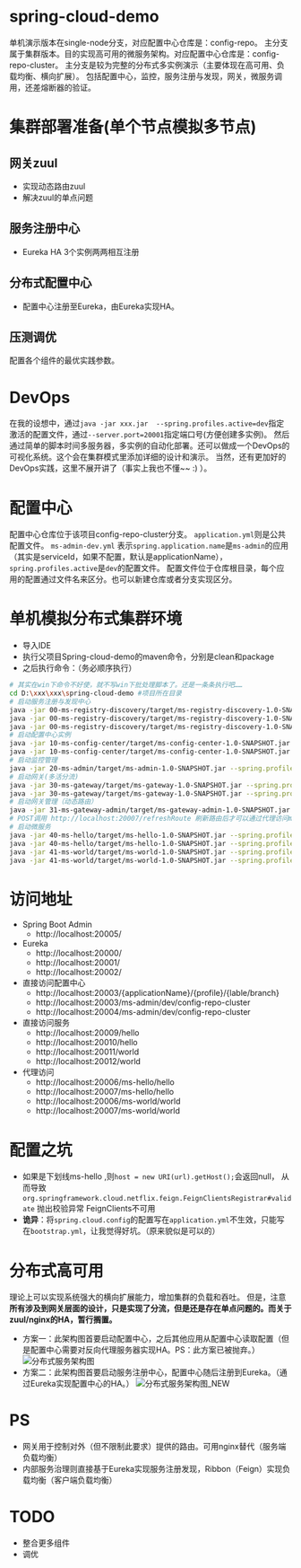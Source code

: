 # spring-cloud-demo
单机演示版本在single-node分支，对应配置中心仓库是：config-repo。
主分支属于集群版本。目的实现高可用的微服务架构。对应配置中心仓库是：config-repo-cluster。
主分支是较为完整的分布式多实例演示（主要体现在高可用、负载均衡、横向扩展）。
包括配置中心，监控，服务注册与发现，网关，微服务调用，还差熔断器的验证。

# 集群部署准备(单个节点模拟多节点)
## 网关zuul
- 实现动态路由zuul
- 解决zuul的单点问题
## 服务注册中心
- Eureka HA 3个实例两两相互注册
## 分布式配置中心
- 配置中心注册至Eureka，由Eureka实现HA。
## 压测调优
配置各个组件的最优实践参数。


# DevOps
在我的设想中，通过`java -jar xxx.jar  --spring.profiles.active=dev`指定激活的配置文件，通过`--server.port=20001`指定端口号(方便创建多实例)。
然后通过简单的脚本时间多服务器，多实例的自动化部署。还可以做成一个DevOps的可视化系统。这个会在集群模式里添加详细的设计和演示。
当然，还有更加好的DevOps实践，这里不展开讲了（事实上我也不懂~~ :) ）。

# 配置中心
配置中心仓库位于该项目config-repo-cluster分支。
`application.yml`则是公共配置文件。
`ms-admin-dev.yml` 表示`spring.application.name`是`ms-admin`的应用（其实是serviceId，如果不配置，默认是applicationName），`spring.profiles.active`是`dev`的配置文件。
配置文件位于仓库根目录，每个应用的配置通过文件名来区分。也可以新建仓库或者分支实现区分。


# 单机模拟分布式集群环境
- 导入IDE
- 执行父项目Spring-cloud-demo的maven命令，分别是clean和package
- 之后执行命令：（务必顺序执行）
```bash
# 其实在win下命令不好使，就不写win下批处理脚本了。还是一条条执行吧……
cd D:\xxx\xxx\spring-cloud-demo #项目所在目录
# 启动服务注册与发现中心
java -jar 00-ms-registry-discovery/target/ms-registry-discovery-1.0-SNAPSHOT.jar --spring.profiles.active=devMaster --server.port=20000
java -jar 00-ms-registry-discovery/target/ms-registry-discovery-1.0-SNAPSHOT.jar --spring.profiles.active=devBackup1 --server.port=20001
java -jar 00-ms-registry-discovery/target/ms-registry-discovery-1.0-SNAPSHOT.jar --spring.profiles.active=devBackup2 --server.port=20002
# 启动配置中心实例
java -jar 10-ms-config-center/target/ms-config-center-1.0-SNAPSHOT.jar --spring.profiles.active=dev --server.port=20003
java -jar 10-ms-config-center/target/ms-config-center-1.0-SNAPSHOT.jar --spring.profiles.active=dev --server.port=20004
# 启动监控管理
java -jar 20-ms-admin/target/ms-admin-1.0-SNAPSHOT.jar --spring.profiles.active=dev --server.port=20005
# 启动网关(多活分流)
java -jar 30-ms-gateway/target/ms-gateway-1.0-SNAPSHOT.jar --spring.profiles.active=dev --server.port=20006
java -jar 30-ms-gateway/target/ms-gateway-1.0-SNAPSHOT.jar --spring.profiles.active=dev --server.port=20007
# 启动网关管理（动态路由）
java -jar 31-ms-gateway-admin/target/ms-gateway-admin-1.0-SNAPSHOT.jar --spring.profiles.active=dev --server.port=20008
# POST调用 http://localhost:20007/refreshRoute 刷新路由后才可以通过代理访问ms-world
# 启动微服务
java -jar 40-ms-hello/target/ms-hello-1.0-SNAPSHOT.jar --spring.profiles.active=dev --server.port=20009
java -jar 40-ms-hello/target/ms-hello-1.0-SNAPSHOT.jar --spring.profiles.active=dev --server.port=20010
java -jar 41-ms-world/target/ms-world-1.0-SNAPSHOT.jar --spring.profiles.active=dev --server.port=20011
java -jar 41-ms-world/target/ms-world-1.0-SNAPSHOT.jar --spring.profiles.active=dev --server.port=20012
```
# 访问地址
- Spring Boot Admin
  * http://localhost:20005/
- Eureka
  * http://localhost:20000/
  * http://localhost:20001/
  * http://localhost:20002/
- 直接访问配置中心
  * http://localhost:20003/{applicationName}/{profile}/{lable/branch}
  * http://localhost:20003/ms-admin/dev/config-repo-cluster
  * http://localhost:20004/ms-admin/dev/config-repo-cluster
- 直接访问服务
  * http://localhost:20009/hello
  * http://localhost:20010/hello
  * http://localhost:20011/world
  * http://localhost:20012/world
- 代理访问
  * http://localhost:20006/ms-hello/hello
  * http://localhost:20007/ms-hello/hello
  * http://localhost:20006/ms-world/world
  * http://localhost:20007/ms-world/world

# 配置之坑
- 如果是下划线ms-hello ,则`host = new URI(url).getHost();`会返回null，
从而导致`org.springframework.cloud.netflix.feign.FeignClientsRegistrar#validate` 抛出校验异常 FeignClients不可用
- **诡异**：将`spring.cloud.config`的配置写在`application.yml`不生效，只能写在`bootstrap.yml`，让我觉得好坑。（原来貌似是可以的）

# 分布式高可用
理论上可以实现系统强大的横向扩展能力，增加集群的负载和吞吐。
但是，注意**所有涉及到网关层面的设计，只是实现了分流，但是还是存在单点问题的。而关于zuul/nginx的HA，暂行搁置。**
- 方案一：此架构图首要启动配置中心，之后其他应用从配置中心读取配置（但是配置中心需要对反向代理服务器实现HA。PS：此方案已被抛弃。）
![分布式服务架构图](https://github.com/Paleozoic/spring_cloud_demo/blob/master/img/分布式服务架构图.png)
- 方案二：此架构图首要启动服务注册中心，配置中心随后注册到Eureka。（通过Eureka实现配置中心的HA。）
![分布式服务架构图_NEW](https://github.com/Paleozoic/spring_cloud_demo/blob/master/img/分布式服务架构图_NEW.png)
# PS
- 网关用于控制对外（但不限制此要求）提供的路由。可用nginx替代（服务端负载均衡）
- 内部服务治理则直接基于Eureka实现服务注册发现，Ribbon（Feign）实现负载均衡（客户端负载均衡）

# TODO
- 整合更多组件
- 调优
